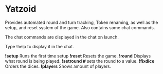 # Yatzoid
Provides automated round and turn tracking, Token renaming, 
as well as the setup, and reset system of the game. Also contains some chat commands.

The chat commands are displayed in the chat on launch.

Type !help to display it in the chat.

<b>!setup</b>
Runs the first time setup
<b>!reset</b>
Resets the game.
<b>!round</b>
Displays what round is being played.
<b>!setround #</b>
sets the round to a value.
<b>!fixdice</b>
Orders the dices.
<b>!players</b>
Shows amount of players.
